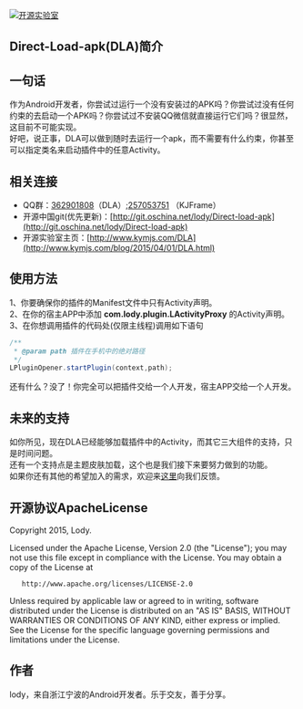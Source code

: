 [![开源实验室](https://github.com/FinalLody/Direct-Load-apk/blob/master/logo.png)](http://www.kymjs.com/)<h2>Direct-Load-apk(DLA)简介</h2>

## 一句话
作为Android开发者，你尝试过运行一个没有安装过的APK吗？你尝试过没有任何约束的去启动一个APK吗？你尝试过不安装QQ微信就直接运行它们吗？很显然，这目前不可能实现。<br>
好吧，说正事，DLA可以做到随时去运行一个apk，而不需要有什么约束，你甚至可以指定类名来启动插件中的任意Activity。<br>

## 相关连接
* QQ群：[362901808](http://jq.qq.com/?_wv=1027&k=SKRiD0)（DLA）;[257053751](http://jq.qq.com/?_wv=1027&k=WoM2Aa) （KJFrame）<br>
* 开源中国git(优先更新)：[http://git.oschina.net/lody/Direct-load-apk](http://git.oschina.net/lody/Direct-load-apk)<br>
* 开源实验室主页：[http://www.kymjs.com/DLA](http://www.kymjs.com/blog/2015/04/01/DLA.html)

## 使用方法
1、你要确保你的插件的Manifest文件中只有Activity声明。<br>
2、在你的宿主APP中添加 **com.lody.plugin.LActivityProxy** 的Activity声明。<br>
3、在你想调用插件的代码处(仅限主线程)调用如下语句<br>
```java
/**
 * @param path 插件在手机中的绝对路径
 */
LPluginOpener.startPlugin(context,path);

```
还有什么？没了！你完全可以把插件交给一个人开发，宿主APP交给一个人开发。

## 未来的支持
如你所见，现在DLA已经能够加载插件中的Activity，而其它三大组件的支持，只是时间问题。<br>
还有一个支持点是主题皮肤加载，这个也是我们接下来要努力做到的功能。<br>
如果你还有其他的希望加入的需求，欢迎来[这里](http://jq.qq.com/?_wv=1027&k=SKRiD0)向我们反馈。<br>

## 开源协议ApacheLicense

Copyright 2015, Lody.

 Licensed under the Apache License, Version 2.0 (the "License");
 you may not use this file except in compliance with the License.
 You may obtain a copy of the License at

       http://www.apache.org/licenses/LICENSE-2.0

 Unless required by applicable law or agreed to in writing, software
 distributed under the License is distributed on an "AS IS" BASIS,
 WITHOUT WARRANTIES OR CONDITIONS OF ANY KIND, either express or implied.
 See the License for the specific language governing permissions and
 limitations under the License.


## 作者
lody，来自浙江宁波的Android开发者。乐于交友，善于分享。
